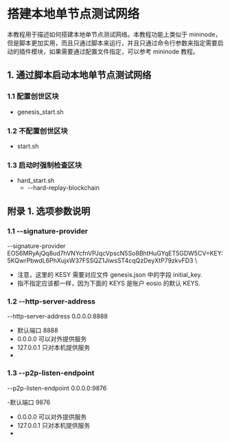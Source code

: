 # 搭建本地单节点测试网络
本教程用于描述如何搭建本地单节点测试网络。本教程功能上类似于 mininode，但是脚本更加实用，而且只通过脚本来运行，并且只通过命令行参数来指定需要启动的插件模块，如果需要通过配置文件指定，可以参考 mininode 教程。

## 1. 通过脚本启动本地单节点测试网络

### 1.1 配置创世区块
- genesis_start.sh

### 1.2 不配置创世区块
- start.sh

### 1.3 启动时强制检查区块
- hard_start.sh
    - --hard-replay-blockchain

## 附录 1. 选项参数说明

### 1.1 --signature-provider
--signature-provider EOS6MRyAjQq8ud7hVNYcfnVPJqcVpscN5So8BhtHuGYqET5GDW5CV=KEY:5KQwrPbwdL6PhXujxW37FSSQZ1JiwsST4cqQzDeyXtP79zkvFD3 \

- 注意，这里的 KESY 需要对应文件 genesis.json 中的字段 initial_key.
- 指不指定应该都一样，因为下面的 KEYS 是账户 eosio 的默认 KEYS.

### 1.2 --http-server-address
--http-server-address 0.0.0.0:8888

- 默认端口 8888
- 0.0.0.0 可以对外提供服务
- 127.0.0.1 只对本机提供服务
- <IP Address> 

### 1.3 --p2p-listen-endpoint
--p2p-listen-endpoint 0.0.0.0:9876

-默认端口 9876
- 0.0.0.0 可以对外提供服务
- 127.0.0.1 只对本机提供服务
- <IP Address> 
